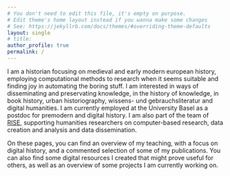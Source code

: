 ```yaml
---
# You don't need to edit this file, it's empty on purpose.
# Edit theme's home layout instead if you wanna make some changes
# See: https://jekyllrb.com/docs/themes/#overriding-theme-defaults
layout: single
# title: 
author_profile: true
permalink: /
---
```


I am a historian focusing on medieval and early modern european history, employing computational methods to research when it seems suitable and finding joy in automating the boring stuff.
I am interested in ways of disseminating and preservating knowledge, in the history of knowledge, in book history, urban historiography, wissens- und gebrauchsliteratur and digital humanities. 
I am currently employed at the University Basel as a postdoc for premodern and digital history. 
I am also part of the team of [RISE](https://rise.unibas.ch/en/), supporting humanities researchers on computer-based research, data creation and analysis and data dissemination.

On these pages, you can find an overview of my teaching, with a focus on digital history, and a commented selection of some of my publications.
You can also find some digital resources I created that might prove useful for others, as well as an overview of some projects I am currently working on. 
